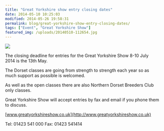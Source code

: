 ```yaml
---
title: "Great Yorkshire show entry closing dates"
date: 2014-05-10 10:25:03
modified: 2014-05-26 19:58:31
permalink: blog/great-yorkshire-show-entry-closing-dates/
tags: ["Event", "Great Yorkshire Show"]
featured_img: /uploads/20140510-112654.jpg
---
```


![](/uploads/20140510-112654.jpg)

The closing deadline for entries for the Great Yorkshire Show 8-10 July 2014 is the 13th May.

The Dorset classes are going from strength to strength each year so as much support as possible is welcomed.

As well as the open classes there are also Northern Dorset Breeders Club only classes.

Great Yorkshire Show will accept entries by fax and email if you phone them to discuss.

[www.greatyorkshireshow.co.uk](http://www.greatyorkshireshow.co.uk)

Tel: 01423 541 000
Fax: 01423 541414
